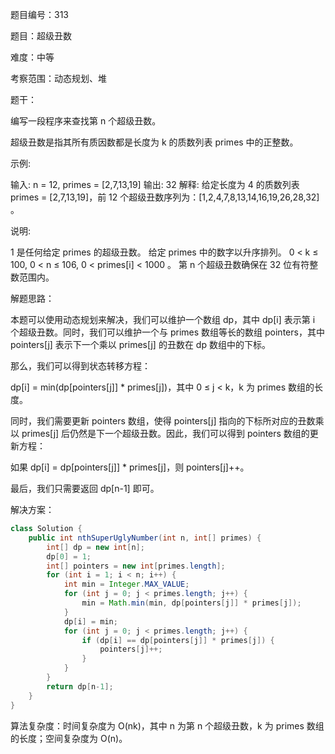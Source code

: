题目编号：313

题目：超级丑数

难度：中等

考察范围：动态规划、堆

题干：

编写一段程序来查找第 n 个超级丑数。

超级丑数是指其所有质因数都是长度为 k 的质数列表 primes 中的正整数。

示例:

输入: n = 12, primes = [2,7,13,19]
输出: 32 
解释: 给定长度为 4 的质数列表 primes = [2,7,13,19]，前 12 个超级丑数序列为：[1,2,4,7,8,13,14,16,19,26,28,32] 。

说明:

1 是任何给定 primes 的超级丑数。
 给定 primes 中的数字以升序排列。
0 < k ≤ 100, 0 < n ≤ 106, 0 < primes[i] < 1000 。
第 n 个超级丑数确保在 32 位有符整数范围内。

解题思路：

本题可以使用动态规划来解决，我们可以维护一个数组 dp，其中 dp[i] 表示第 i 个超级丑数。同时，我们可以维护一个与 primes 数组等长的数组 pointers，其中 pointers[j] 表示下一个乘以 primes[j] 的丑数在 dp 数组中的下标。

那么，我们可以得到状态转移方程：

dp[i] = min(dp[pointers[j]] * primes[j])，其中 0 ≤ j < k，k 为 primes 数组的长度。

同时，我们需要更新 pointers 数组，使得 pointers[j] 指向的下标所对应的丑数乘以 primes[j] 后仍然是下一个超级丑数。因此，我们可以得到 pointers 数组的更新方程：

如果 dp[i] = dp[pointers[j]] * primes[j]，则 pointers[j]++。

最后，我们只需要返回 dp[n-1] 即可。

解决方案：

```java
class Solution {
    public int nthSuperUglyNumber(int n, int[] primes) {
        int[] dp = new int[n];
        dp[0] = 1;
        int[] pointers = new int[primes.length];
        for (int i = 1; i < n; i++) {
            int min = Integer.MAX_VALUE;
            for (int j = 0; j < primes.length; j++) {
                min = Math.min(min, dp[pointers[j]] * primes[j]);
            }
            dp[i] = min;
            for (int j = 0; j < primes.length; j++) {
                if (dp[i] == dp[pointers[j]] * primes[j]) {
                    pointers[j]++;
                }
            }
        }
        return dp[n-1];
    }
}
```

算法复杂度：时间复杂度为 O(nk)，其中 n 为第 n 个超级丑数，k 为 primes 数组的长度；空间复杂度为 O(n)。